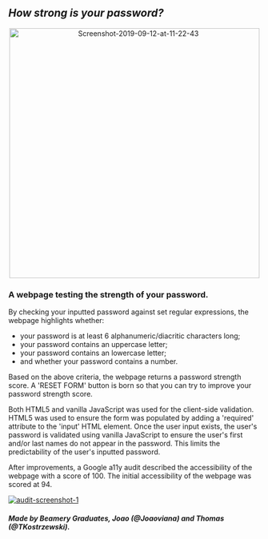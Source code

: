 ## *How strong is your password?*
<p align="center">
  <a href="https://ibb.co/KLPszZK"><img src="https://i.ibb.co/CMc9sdP/Screenshot-2019-09-12-at-11-22-43.png" alt="Screenshot-2019-09-12-at-11-22-43" border="0" width=500 align="center"></a>
</p>

### A webpage testing the strength of your password.

By checking your inputted password against set regular expressions, the webpage highlights whether:

* your password is at least 6 alphanumeric/diacritic characters long;
* your password contains an uppercase letter;
* your password contains an lowercase letter;
* and whether your password contains a number.

Based on the above criteria, the webpage returns a password strength score. A 'RESET FORM' button is born so that you can try to improve your password strength score.

Both HTML5 and vanilla JavaScript was used for the client-side validation. HTML5 was used to ensure the form was populated by adding a 'required' attribute to the 'input' HTML element. Once the user input exists, the user's password is validated using vanilla JavaScript to ensure the user's first and/or last names do not appear in the password. This limits the predictability of the user's inputted password.

After improvements, a Google a11y audit described the accessibility of the webpage with a score of 100. The initial accessibility of the webpage was scored at 94.

<a href="https://ibb.co/TwvFH4W"><img src="https://i.ibb.co/RgvVC3j/audit-screenshot-1.png" alt="audit-screenshot-1" border="0"></a>


##### Made by Beamery Graduates, Joao (@Joaoviana) and Thomas (@TKostrzewski).
